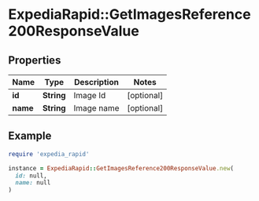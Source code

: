 # ExpediaRapid::GetImagesReference200ResponseValue

## Properties

| Name | Type | Description | Notes |
| ---- | ---- | ----------- | ----- |
| **id** | **String** | Image Id | [optional] |
| **name** | **String** | Image name | [optional] |

## Example

```ruby
require 'expedia_rapid'

instance = ExpediaRapid::GetImagesReference200ResponseValue.new(
  id: null,
  name: null
)
```

